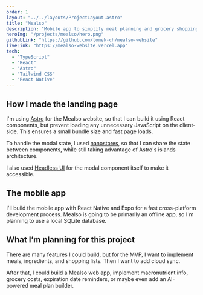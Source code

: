 ```yaml
---
order: 1
layout: "../../layouts/ProjectLayout.astro"
title: "Mealso"
description: "Mobile app to simplify meal planning and grocery shopping. I'm planning to release it in 2023."
heroImg: "/projects/mealso/hero.png"
githubLink: "https://github.com/tomek-ch/mealso-website"
liveLink: "https://mealso-website.vercel.app"
tech:
  - "TypeScript"
  - "React"
  - "Astro"
  - "Tailwind CSS"
  - "React Native"
---
```


## How I made the landing page

I'm using [Astro](https://astro.build/) for the Mealso website, so that I can build it using React components, but prevent loading any unnecessary JavaScript on the client-side. This ensures a small bundle size and fast page loads.

To handle the modal state, I used [nanostores](https://github.com/nanostores/nanostores), so that I can share the state between components, while still taking advantage of Astro's islands architecture.

I also used [Headless UI](https://headlessui.com/) for the modal component itself to make it accessible.

## The mobile app

I'll build the mobile app with React Native and Expo for a fast cross-platform development process. Mealso is going to be primarily an offline app, so I'm planning to use a local SQLite database.

## What I’m planning for this project

There are many features I could build, but for the MVP, I want to implement meals, ingredients, and shopping lists. Then I want to add cloud sync.

After that, I could build a Mealso web app, implement macronutrient info, grocery costs, expiration date reminders, or maybe even add an AI-powered meal plan builder.
